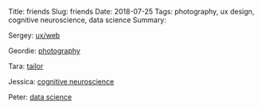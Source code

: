 Title: friends
Slug: friends
Date: 2018-07-25
Tags: photography, ux design, cognitive neuroscience, data science
Summary:

Sergey: [ux/web](http://www.stereoj.am/)

Geordie: [photography](http://www.geordiewood.com/)

Tara: [tailor](http://williamsburgseamster.com)

Jessica: [cognitive neuroscience](http://pallerlab.psych.northwestern.edu/Jess.html)

Peter: [data science](http://peterbwinter.com/)
